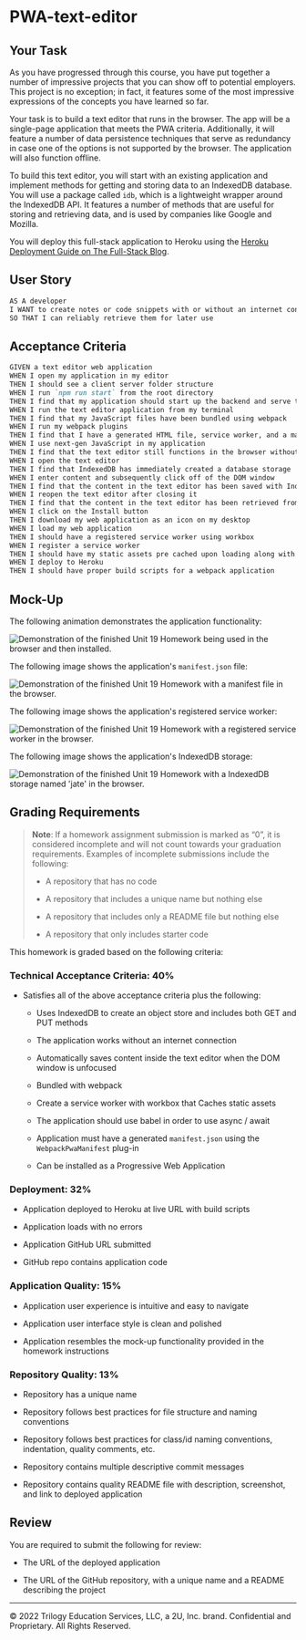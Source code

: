 # PWA-text-editor

## Your Task

As you have progressed through this course, you have put together a number of impressive projects that you can show off to potential employers. This project is no exception; in fact, it features some of the most impressive expressions of the concepts you have learned so far.

Your task is to build a text editor that runs in the browser. The app will be a single-page application that meets the PWA criteria. Additionally, it will feature a number of data persistence techniques that serve as redundancy in case one of the options is not supported by the browser. The application will also function offline.

To build this text editor, you will start with an existing application and implement methods for getting and storing data to an IndexedDB database. You will use a package called `idb`, which is a lightweight wrapper around the IndexedDB API. It features a number of methods that are useful for storing and retrieving data, and is used by companies like Google and Mozilla.

You will deploy this full-stack application to Heroku using the [Heroku Deployment Guide on The Full-Stack Blog](https://coding-boot-camp.github.io/full-stack/heroku/heroku-deployment-guide).

## User Story

```md
AS A developer
I WANT to create notes or code snippets with or without an internet connection
SO THAT I can reliably retrieve them for later use
```

## Acceptance Criteria

```md
GIVEN a text editor web application
WHEN I open my application in my editor
THEN I should see a client server folder structure
WHEN I run `npm run start` from the root directory
THEN I find that my application should start up the backend and serve the client
WHEN I run the text editor application from my terminal
THEN I find that my JavaScript files have been bundled using webpack
WHEN I run my webpack plugins
THEN I find that I have a generated HTML file, service worker, and a manifest file
WHEN I use next-gen JavaScript in my application
THEN I find that the text editor still functions in the browser without errors
WHEN I open the text editor
THEN I find that IndexedDB has immediately created a database storage
WHEN I enter content and subsequently click off of the DOM window
THEN I find that the content in the text editor has been saved with IndexedDB
WHEN I reopen the text editor after closing it
THEN I find that the content in the text editor has been retrieved from our IndexedDB
WHEN I click on the Install button
THEN I download my web application as an icon on my desktop
WHEN I load my web application
THEN I should have a registered service worker using workbox
WHEN I register a service worker
THEN I should have my static assets pre cached upon loading along with subsequent pages and static assets
WHEN I deploy to Heroku
THEN I should have proper build scripts for a webpack application
```

## Mock-Up

The following animation demonstrates the application functionality:

![Demonstration of the finished Unit 19 Homework being used in the browser and then installed.](./Assets/00-demo.gif)

The following image shows the application's `manifest.json` file:

![Demonstration of the finished Unit 19 Homework with a manifest file in the browser.](./Assets/01-manifest.png)

The following image shows the application's registered service worker:

![Demonstration of the finished Unit 19 Homework with a registered service worker in the browser.](./Assets/02-service-worker.png)

The following image shows the application's IndexedDB storage:

![Demonstration of the finished Unit 19 Homework with a IndexedDB storage named 'jate' in the browser.](./Assets/03-idb-storage.png)

## Grading Requirements

> **Note**: If a homework assignment submission is marked as “0”, it is considered incomplete and will not count towards your graduation requirements. Examples of incomplete submissions include the following:
>
> * A repository that has no code
>
> * A repository that includes a unique name but nothing else
>
> * A repository that includes only a README file but nothing else
>
> * A repository that only includes starter code

This homework is graded based on the following criteria:

### Technical Acceptance Criteria: 40%

* Satisfies all of the above acceptance criteria plus the following:

  * Uses IndexedDB to create an object store and includes both GET and PUT methods

  * The application works without an internet connection

  * Automatically saves content inside the text editor when the DOM window is unfocused

  * Bundled with webpack

  * Create a service worker with workbox that Caches static assets

  * The application should use babel in order to use async / await

  * Application must have a generated `manifest.json` using the `WebpackPwaManifest` plug-in

  * Can be installed as a Progressive Web Application

### Deployment: 32%

* Application deployed to Heroku at live URL with build scripts

* Application loads with no errors

* Application GitHub URL submitted

* GitHub repo contains application code

### Application Quality: 15%

* Application user experience is intuitive and easy to navigate

* Application user interface style is clean and polished

* Application resembles the mock-up functionality provided in the homework instructions

### Repository Quality: 13%

* Repository has a unique name

* Repository follows best practices for file structure and naming conventions

* Repository follows best practices for class/id naming conventions, indentation, quality comments, etc.

* Repository contains multiple descriptive commit messages

* Repository contains quality README file with description, screenshot, and link to deployed application

## Review

You are required to submit the following for review:

* The URL of the deployed application

* The URL of the GitHub repository, with a unique name and a README describing the project

- - -
© 2022 Trilogy Education Services, LLC, a 2U, Inc. brand. Confidential and Proprietary. All Rights Reserved.